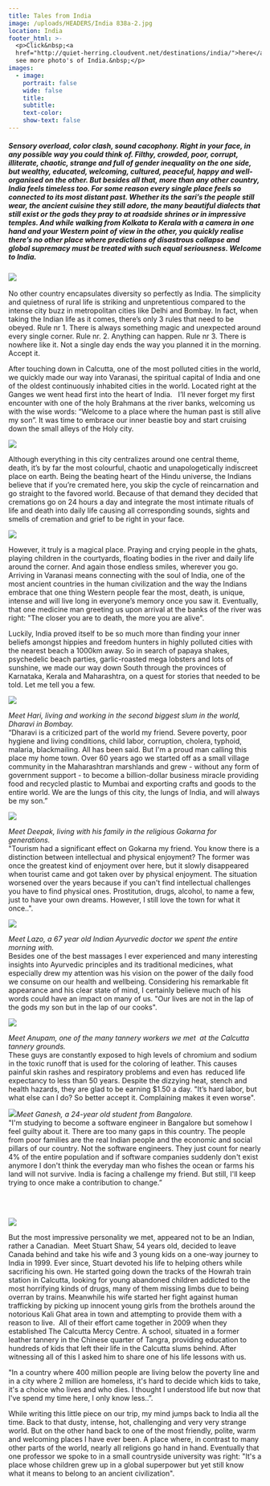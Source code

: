 ```yaml
---
title: Tales from India
image: /uploads/HEADERS/India 838a-2.jpg
location: India
footer_html: >-
  <p>Click&nbsp;<a
  href="http://quiet-herring.cloudvent.net/destinations/india/">here</a>&nbsp;to
  see more photo's of India.&nbsp;</p>
images:
  - image:
    portrait: false
    wide: false
    title:
    subtitle:
    text-color:
    show-text: false
---
```



##### Sensory overload, color clash, sound cacophony. Right in your face, in any possible way you could think of. Filthy, crowded, poor, corrupt, illiterate, chaotic, strange and full of gender inequality on the one side, but wealthy, educated, welcoming, cultured, peaceful, happy and well-organised on the other. But besides all that, more than any other country, India feels timeless too. For some reason every single place feels so connected to its most distant past. Whether its the sari’s the people still wear, the ancient cuisine they still adore, the many beautiful dialects that still exist or the gods they pray to at roadside shrines or in impressive temples. And while walking from Kolkata to Kerala with a camera in one hand and your Western point of view in the other, you quickly realise there’s no other place where predictions of disastrous collapse and global supremacy must be treated with such equal seriousness. Welcome to India.&nbsp;

### ![](/uploads/versions/india-838a-2-1---x----2048-711x---.jpg)

No other country encapsulates diversity so perfectly as India. The simplicity and quietness of rural life is striking and unpretentious compared to the intense city buzz in metropolitan cities like Delhi and Bombay. In fact, when taking the Indian life as it comes, there’s only 3 rules that need to be obeyed. Rule nr 1. There is always something magic and unexpected around every single corner. Rule nr. 2. Anything can happen. Rule nr 3. There is nowhere like it. Not a single day ends the way you planned it in the morning. Accept it.&nbsp;

After touching down in Calcutta, one of the most polluted cities in the world, we quickly made our way into Varanasi, the spiritual capital of India and one of the oldest continuously inhabited cities in the world. Located right at the Ganges we went head first into the heart of India. &nbsp; I’ll never forget my first encounter with one of the holy Brahmans at the river banks, welcoming us with the wise words: “Welcome to a place where the human past is still alive my son”. It was time to embrace our inner beastie boy and start cruising down the small alleys of the Holy city.

![](/uploads/versions/india-445-1---x----2048-1365x---.jpg)

Although everything in this city centralizes around one central theme, death, it’s by far the most colourful, chaotic and unapologetically indiscreet place on earth. Being the beating heart of the Hindu universe, the Indians believe that if you’re cremated here, you skip the cycle of reincarnation and go straight to the favored world. Because of that demand they decided that cremations go on 24 hours a day and integrate the most intimate rituals of life and death into daily life causing all corresponding sounds, sights and smells of cremation and grief to be right in your face. &nbsp;

![](/uploads/versions/india-394-2---x----2048-1365x---.jpg)

However, it truly is a magical place. Praying and crying people in the ghats, playing children in the courtyards, floating bodies in the river and daily life around the corner. And again those endless smiles, wherever you go. Arriving in Varanasi means connecting with the soul of India, one of the most ancient countries in the human civilization and the way the Indians embrace that one thing Western people fear the most, death, is unique, intense and will live long in everyone’s memory once you saw it. Eventually, that one medicine man greeting us upon arrival at the banks of the river was right: "The closer you are to death, the more you are alive".

Luckily, India proved itself to be so much more than finding your inner beliefs amongst hippies and freedom hunters in highly polluted cities with the nearest beach a 1000km away. So in search of papaya shakes, psychedelic beach parties, garlic-roasted mega lobsters and lots of sunshine, we made our way down South through the provinces of Karnataka, Kerala and Maharashtra, on a quest for stories that needed to be told. Let me tell you a few.&nbsp;

![](/uploads/versions/india-3272-1---x----2048-1365x---.jpg)

*Meet Hari, living and working in the second biggest slum in the world, Dharavi in Bombay.&nbsp;*<br>“Dharavi is a criticized part of the world my friend. Severe poverty, poor hygiene and living conditions, child labor, corruption, cholera, typhoid, malaria, blackmailing. All has been said. But I'm a proud man calling this place my home town. Over 60 years ago we started off as a small village community in the Maharashtran marshlands and grew - without any form of government support - to become a billion-dollar business miracle providing food and recycled plastic to Mumbai and exporting crafts and goods to the entire world. We are the lungs of this city, the lungs of India, and will always be my son.”&nbsp;

![](/uploads/versions/india-2399-1---x----2048-1365x---.jpg)

*Meet Deepak, living with his family in the religious Gokarna for generations.&nbsp;*<br>"Tourism had a significant effect on Gokarna my friend. You know there is a distinction between intellectual and physical enjoyment? The former was once the greatest kind of enjoyment over here, but it slowly disappeared when tourist came and got taken over by physical enjoyment. The situation worsened over the years because if you can't find intellectual challenges you have to find physical ones. Prostitution, drugs, alcohol, to name a few, just to have your own dreams. However, I still love the town for what it once..".

![](/uploads/versions/india-2843-1---x----1365-2048x---.jpg)

*Meet Lazo, a 67 year old Indian Ayurvedic doctor we spent the entire morning with.&nbsp;*<br>Besides one of the best massages I ever experienced and many interesting insights into Ayurvedic principles and its traditional medicines, what especially drew my attention was his vision on the power of the daily food we consume on our health and wellbeing. Considering his remarkable fit appearance and his clear state of mind, I certainly believe much of his words could have an impact on many of us. "Our lives are not in the lap of the gods my son but in the lap of our cooks".

![](/uploads/versions/india-259-1---x----2048-1365x---.jpg)

*Meet Anupam, one of the many tannery workers we met &nbsp;at the Calcutta tannery grounds.*&nbsp;<br>These guys are constantly exposed to high levels of chromium and sodium in the toxic runoff that is used for the coloring of leather. This causes painful skin rashes and respiratory problems and even has  reduced life expectancy to less than 50 years. Despite the dizzying heat, stench and health hazards, they are glad to be earning $1.50 a day. "It’s hard labor, but what else can I do? So better accept it. Complaining makes it even worse".

![](/uploads/versions/india-2328---x----2048-1365x---.jpg)*Meet Ganesh, a 24-year old student from Bangalore.*<br>"I'm studying to become a software engineer in Bangalore but somehow I feel guilty about it. There are too many gaps in this country. The people from poor families are the real Indian people and the economic and social pillars of our country. Not the software engineers. They just count for nearly 4% of the entire population and if software companies suddenly don't exist anymore I don't think the everyday man who fishes the ocean or farms his land will not survive. India is facing a challenge my friend. But still, I'll keep trying to once make a contribution to change.”

&nbsp;

<br>![](/uploads/versions/india-290---x----2048-1365x---.jpg)

But the most impressive personality we met, appeared not to be an Indian, rather a Canadian.&nbsp; Meet Stuart Shaw, 54 years old, decided to leave Canada behind and take his wife and 3 young kids on a one-way journey to India in 1999. Ever since, Stuart devoted his life to helping others while sacrificing his own. He started going down the tracks of the Howrah train station in Calcutta, looking for young abandoned children addicted to the most horrifying kinds of drugs, many of them missing limbs due to being overran by trains. Meanwhile his wife started her fight against human trafficking by picking up innocent young girls from the brothels around the notorious Kali Ghat area in town and attempting to provide them with a reason to live. &nbsp;All of their effort came together in 2009 when they established The Calcutta Mercy Centre. A school, situated in a former leather tannery in the Chinese quarter of Tangra, providing education to hundreds of kids that left their life in the Calcutta slums behind. After witnessing all of this I asked him to share one of his life lessons with us.

"In a country where 400 million people are living below the poverty line and in a city where 2 million are homeless, it's hard to decide which kids to take, it's a choice who lives and who dies. I thought I understood life but now that I've spend my time here, I only know less..”.

While writing this little piece on our trip, my mind jumps back to India all the time. Back to that dusty, intense, hot, challenging and very very strange world. But on the other hand back to one of the most friendly, polite, warm and welcoming places I have ever been. A place where, in contrast to many other parts of the world, nearly all religions go hand in hand. Eventually that one professor we spoke to in a small countryside university was right: "It's a place whose children grew up in a global superpower but yet still know what it means to belong to an ancient civilization".